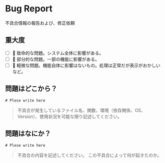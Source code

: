 # Bug Report

不具合情報の報告および、修正依頼

## 重大度

- [ ] 🐝 致命的な問題。システム全体に影響がある。
- [ ] 🐞 部分的な問題。一部の機能に影響がある。
- [ ] 🐛 軽微な問題。機能自体に影響はないもの。処理は正常だが表示がおかしいなど。

## 問題はどこから？

``` text
# Plese write here

```

> 不具合が発生しているファイル名、関数、環境（依存関係、OS、Version）、使用状況を可能な限り記述してください。

## 問題はなにか？

``` text
# Plese write here

```

> 不具合の内容を記述してください。
  この不具合によって何が起きたのか。
